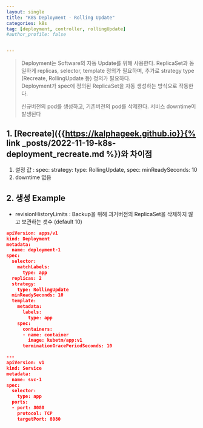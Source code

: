 ```yaml
---
layout: single
title: "K8S Deployment - Rolling Update"
categories: k8s
tag: [deployment, controller, rollingUpdate]
#author_profile: false


---
```




> Deployment는 Software의 자동 Update를 위해 사용한다. ReplicaSet과 동일하게 replicas, selector, template 정의가 필요하며, 추가로 strategy type (Recreate, RollingUpdate 등) 정의가 필요하다. <br>Deployment가 spec에 정의된 ReplicaSet을 자동 생성하는 방식으로 작동한다.<br>
>
> 신규버전의 pod를 생성하고, 기존버전의 pod를 삭제한다. 서비스 downtime이 발생된다

## 1. [Recreate]({{https://kalphageek.github.io}}{% link _posts/2022-11-19-k8s-deployment_recreate.md %})와 차이점

1. 설정 값 : spec: strategy: type: RollingUpdate, spec: minReadySeconds: 10
2. downtime 없음

## 2. 생성 Example

* revisionHistoryLimits : Backup을 위해 과거버전의  ReplicaSet을 삭제하지 않고 보관하는 갯수 (default 10)

````json
apiVersion: apps/v1
kind: Deployment
metadata:
  name: deployment-1
spec:
  selector:
    matchLabels:
      type: app
  replicas: 2
  strategy:
    type: RollingUpdate
  minReadySeconds: 10
  template:
    metadata:
      labels:
        type: app
    spec:
      containers:
      - name: container
        image: kubetm/app:v1
      terminationGracePeriodSeconds: 10

---
apiVersion: v1
kind: Service
metadata:
  name: svc-1
spec:
  selector:
    type: app
  ports:
  - port: 8080
    protocol: TCP
    targetPort: 8080
````

